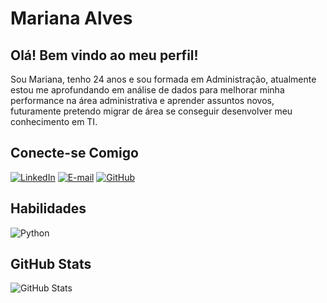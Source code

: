 # Mariana Alves

## Olá! Bem vindo ao meu perfil! 
Sou Mariana, tenho 24 anos e sou formada em Administração, atualmente estou me aprofundando em análise de dados para melhorar minha performance na área administrativa e aprender assuntos novos, futuramente pretendo migrar de área se conseguir desenvolver meu conhecimento em TI.

## Conecte-se Comigo
[![LinkedIn](https://img.shields.io/badge/LinkedIn-0077B5?style=for-the-badge&logo=linkedin&logoColor=white)](https://www.linkedin.com/in/mariana-a-05a057117?utm_source=share&utm_campaign=share_via&utm_content=profile&utm_medium=ios_app)
[![E-mail](https://img.shields.io/badge/-Email-000?style=for-the-badge&logo=microsoft-outlook&logoColor=007BFF)](marianalvs005@hotmail.com)
[![GitHub](https://img.shields.io/badge/GitHub-100000?style=for-the-badge&logo=github&logoColor=white)](https://github.com/m-asx)

## Habilidades
![Python](https://img.shields.io/badge/python-3670A0?style=for-the-badge&logo=python&logoColor=ffdd54)

## GitHub Stats
![GitHub Stats](https://github-readme-stats.vercel.app/api?username=SEUUSERNAME&theme=transparent&bg_color=000&border_color=30A3DC&show_icons=true&icon_color=30A3DC&title_color=E94D5F&text_color=FFF&hide_title=true)

